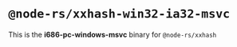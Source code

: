 # `@node-rs/xxhash-win32-ia32-msvc`

This is the **i686-pc-windows-msvc** binary for `@node-rs/xxhash`
